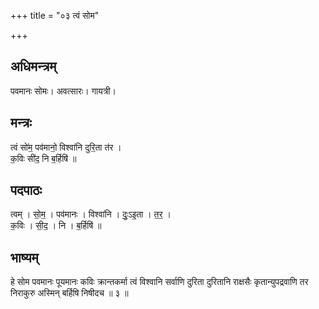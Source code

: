 +++
title = "०३ त्वं सोम"

+++
## अधिमन्त्रम्
पवमानः सोमः। अवत्सारः। गायत्री।

## मन्त्रः
त्वं सो॑म॒ पव॑मानो॒ विश्वा॑नि दुरि॒ता त॑र ।  
क॒विः सी॑द॒ नि ब॒र्हिषि॑ ॥

## पदपाठः
त्वम् । सो॒म॒ । पव॑मानः । विश्वा॑नि । दुः॒ऽइ॒ता । त॒र॒ ।  
क॒विः । सी॒द॒ । नि । ब॒र्हिषि॑ ॥

## भाष्यम्
हे सोम पवमानः पूयमानः कविः क्रान्तकर्मा त्वं विश्वानि सर्वाणि दुरिता दुरितानि राक्षसैः कृतान्युपद्रवाणि तर निराकुरु अस्मिन् बर्हिषि निषीदच ॥ ३ ॥